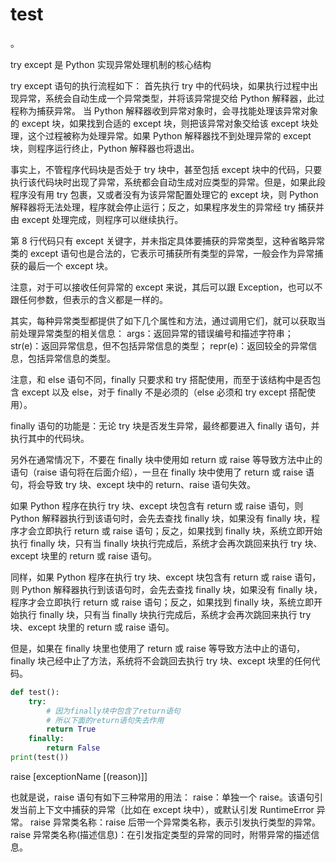 # test





。

try except 是 Python 实现异常处理机制的核心结构



try except 语句的执行流程如下：
首先执行 try 中的代码块，如果执行过程中出现异常，系统会自动生成一个异常类型，并将该异常提交给 Python 解释器，此过程称为捕获异常。
当 Python 解释器收到异常对象时，会寻找能处理该异常对象的 except 块，如果找到合适的 except 块，则把该异常对象交给该 except 块处理，这个过程被称为处理异常。如果 Python 解释器找不到处理异常的 except 块，则程序运行终止，Python 解释器也将退出。

事实上，不管程序代码块是否处于 try 块中，甚至包括 except 块中的代码，只要执行该代码块时出现了异常，系统都会自动生成对应类型的异常。但是，如果此段程序没有用 try 包裹，又或者没有为该异常配置处理它的 except 块，则 Python 解释器将无法处理，程序就会停止运行；反之，如果程序发生的异常经 try 捕获并由 except 处理完成，则程序可以继续执行。

第 8 行代码只有 except 关键字，并未指定具体要捕获的异常类型，这种省略异常类的 except 语句也是合法的，它表示可捕获所有类型的异常，一般会作为异常捕获的最后一个 except 块。

注意，对于可以接收任何异常的 except 来说，其后可以跟 Exception，也可以不跟任何参数，但表示的含义都是一样的。

其实，每种异常类型都提供了如下几个属性和方法，通过调用它们，就可以获取当前处理异常类型的相关信息：
args：返回异常的错误编号和描述字符串；
str(e)：返回异常信息，但不包括异常信息的类型；
repr(e)：返回较全的异常信息，包括异常信息的类型。


注意，和 else 语句不同，finally 只要求和 try 搭配使用，而至于该结构中是否包含 except 以及 else，对于 finally 不是必须的（else 必须和 try except 搭配使用）。

finally 语句的功能是：无论 try 块是否发生异常，最终都要进入 finally 语句，并执行其中的代码块。

另外在通常情况下，不要在 finally 块中使用如 return 或 raise 等导致方法中止的语句（raise 语句将在后面介绍），一旦在 finally 块中使用了 return 或 raise 语句，将会导致 try 块、except 块中的 return、raise 语句失效。

如果 Python 程序在执行 try 块、except 块包含有 return 或 raise 语句，则 Python 解释器执行到该语句时，会先去查找 finally 块，如果没有 finally 块，程序才会立即执行 return 或 raise 语句；反之，如果找到 finally 块，系统立即开始执行 finally 块，只有当 finally 块执行完成后，系统才会再次跳回来执行 try 块、except 块里的 return 或 raise 语句。


同样，如果 Python 程序在执行 try 块、except 块包含有 return 或 raise 语句，则 Python 解释器执行到该语句时，会先去查找 finally 块，如果没有 finally 块，程序才会立即执行 return 或 raise 语句；反之，如果找到 finally 块，系统立即开始执行 finally 块，只有当 finally 块执行完成后，系统才会再次跳回来执行 try 块、except 块里的 return 或 raise 语句。

但是，如果在 finally 块里也使用了 return 或 raise 等导致方法中止的语句，finally 块己经中止了方法，系统将不会跳回去执行 try 块、except 块里的任何代码。
```python
def test():
    try:
        # 因为finally块中包含了return语句
        # 所以下面的return语句失去作用
        return True
    finally:
        return False
print(test())
```

raise [exceptionName [(reason)]]

也就是说，raise 语句有如下三种常用的用法：
raise：单独一个 raise。该语句引发当前上下文中捕获的异常（比如在 except 块中），或默认引发 RuntimeError 异常。
raise 异常类名称：raise 后带一个异常类名称，表示引发执行类型的异常。
raise 异常类名称(描述信息)：在引发指定类型的异常的同时，附带异常的描述信息。